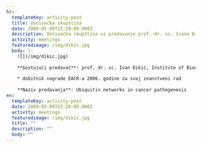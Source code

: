 ```yaml
---
hr:
  templateKey: activity-post
  title: Osnivačka skupština
  date: 2009-05-09T15:20:00.000Z
  description: Osnivačka skupština uz predavanje prof. dr. sc. Ivana Đikića
  activity: meetings
  featuredimage: /img/dikic.jpg
  body: |-
    ![](/img/dikic.jpg)
    
    **Gostujući predavač**: prof. dr. sc. Ivan Đikić, Institute of Biochemistry II, Goethe University School of Medicine, Frankfurt, Germany
    
    * dobitnik nagrade EACR-a 2006. godine za svoj znanstveni rad
    
    **Naziv predavanja**: Ubiquitin networks in cancer pathogenesis
en:
  templateKey: activity-post
  date: 2009-05-09T15:20:00.000Z
  activity: meetings
  featuredimage: /img/dikic.jpg
  title: ""
  description: ""
  body: ""
---
```

